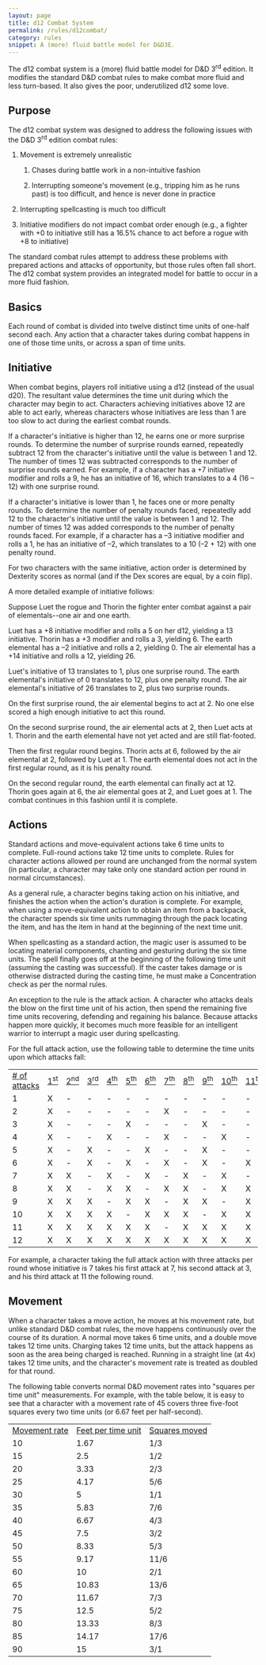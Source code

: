 ```yaml
---
layout: page
title: d12 Combat System
permalink: /rules/d12combat/
category: rules
snippet: A (more) fluid battle model for D&D3E.
---
```


The d12 combat system is a (more) fluid battle model for D&D 3<sup>rd</sup> edition. It modifies the standard D&D combat rules to make combat more fluid and less turn-based. It also gives the poor, underutilized d12 some love.

## Purpose

The d12 combat system was designed to address the following issues with the D&D 3<sup>rd</sup> edition combat rules:

1.  Movement is extremely unrealistic

    1.  Chases during battle work in a non-intuitive fashion

    2.  Interrupting someone's movement (e.g., tripping him as he runs past) is too difficult, and hence is never done in practice

2.  Interrupting spellcasting is much too difficult

3.  Initiative modifiers do not impact combat order enough (e.g., a fighter with +0 to initiative still has a 16.5% chance to act before a rogue with +8 to initiative)

The standard combat rules attempt to address these problems with prepared actions and attacks of opportunity, but those rules often fall short. The d12 combat system provides an integrated model for battle to occur in a more fluid fashion.

## Basics

Each round of combat is divided into twelve distinct time units of one-half second each. Any action that a character takes during combat happens in one of those time units, or across a span of time units.

## Initiative

When combat begins, players roll initiative using a d12 (instead of the usual d20). The resultant value determines the time unit during which the character may begin to act. Characters achieving initiatives above 12 are able to act early, whereas characters whose initiatives are less than 1 are too slow to act during the earliest combat rounds.

If a character's initiative is higher than 12, he earns one or more surprise rounds. To determine the number of surprise rounds earned, repeatedly subtract 12 from the character's initiative until the value is between 1 and 12\. The number of times 12 was subtracted corresponds to the number of surprise rounds earned. For example, if a character has a +7 initiative modifier and rolls a 9, he has an initiative of 16, which translates to a 4 (16 – 12) with one surprise round.

If a character's initiative is lower than 1, he faces one or more penalty rounds. To determine the number of penalty rounds faced, repeatedly add 12 to the character's initiative until the value is between 1 and 12\. The number of times 12 was added corresponds to the number of penalty rounds faced. For example, if a character has a –3 initiative modifier and rolls a 1, he has an initiative of –2, which translates to a 10 (–2 + 12) with one penalty round.

For two characters with the same initiative, action order is determined by Dexterity scores as normal (and if the Dex scores are equal, by a coin flip).

A more detailed example of initiative follows:

Suppose Luet the rogue and Thorin the fighter enter combat against a pair of elementals--one air and one earth.

Luet has a +8 initiative modifier and rolls a 5 on her d12, yielding a 13 initiative. Thorin has a +3 modifier and rolls a 3, yielding 6\. The earth elemental has a –2 initiative and rolls a 2, yielding 0\. The air elemental has a +14 initiative and rolls a 12, yielding 26.

Luet's initiative of 13 translates to 1, plus one surprise round. The earth elemental's initiative of 0 translates to 12, plus one penalty round. The air elemental's initiative of 26 translates to 2, plus two surprise rounds.

On the first surprise round, the air elemental begins to act at 2\. No one else scored a high enough initiative to act this round.

On the second surprise round, the air elemental acts at 2, then Luet acts at 1\. Thorin and the earth elemental have not yet acted and are still flat-footed.

Then the first regular round begins. Thorin acts at 6, followed by the air elemental at 2, followed by Luet at 1\. The earth elemental does not act in the first regular round, as it is his penalty round.

On the second regular round, the earth elemental can finally act at 12\. Thorin goes again at 6, the air elemental goes at 2, and Luet goes at 1\. The combat continues in this fashion until it is complete.

## Actions

Standard actions and move-equivalent actions take 6 time units to complete. Full-round actions take 12 time units to complete. Rules for character actions allowed per round are unchanged from the normal system (in particular, a character may take only one standard action per round in normal circumstances).

As a general rule, a character begins taking action on his initiative, and finishes the action when the action's duration is complete. For example, when using a move-equivalent action to obtain an item from a backpack, the character spends six time units rummaging through the pack locating the item, and has the item in hand at the beginning of the next time unit.

When spellcasting as a standard action, the magic user is assumed to be locating material components, chanting and gesturing during the six time units. The spell finally goes off at the beginning of the following time unit (assuming the casting was successful). If the caster takes damage or is otherwise distracted during the casting time, he must make a Concentration check as per the normal rules.

An exception to the rule is the attack action. A character who attacks deals the blow on the first time unit of his action, then spend the remaining five time units recovering, defending and regaining his balance. Because attacks happen more quickly, it becomes much more feasible for an intelligent warrior to interrupt a magic user during spellcasting.

For the full attack action, use the following table to determine the time units upon which attacks fall:

<center>
<table>
<tbody>
<tr>
<td><u># of attacks</u></td>
<td><u>1<sup>st</sup></u></td>
<td><u>2<sup>nd</sup></u></td>
<td><u>3<sup>rd</sup></u></td>
<td><u>4<sup>th</sup></u></td>
<td><u>5<sup>th</sup></u></td>
<td><u>6<sup>th</sup></u></td>
<td><u>7<sup>th</sup></u></td>
<td><u>8<sup>th</sup></u></td>
<td><u>9<sup>th</sup></u></td>
<td><u>10<sup>th</sup></u></td>
<td><u>11<sup>th</sup></u></td>
<td><u>12<sup>th</sup></u></td>
</tr>

<tr>
<td>1</td>
<td>X</td>
<td>-</td>
<td>-</td>
<td>-</td>
<td>-</td>
<td>-</td>
<td>-</td>
<td>-</td>
<td>-</td>
<td>-</td>
<td>-</td>
<td>-</td>
</tr>

<tr>
<td>2</td>
<td>X</td>
<td>-</td>
<td>-</td>
<td>-</td>
<td>-</td>
<td>-</td>
<td>X</td>
<td>-</td>
<td>-</td>
<td>-</td>
<td>-</td>
<td>-</td>
</tr>

<tr>
<td>3</td>
<td>X</td>
<td>-</td>
<td>-</td>
<td>-</td>
<td>X</td>
<td>-</td>
<td>-</td>
<td>-</td>
<td>X</td>
<td>-</td>
<td>-</td>
<td>-</td>
</tr>

<tr>
<td>4</td>
<td>X</td>
<td>-</td>
<td>-</td>
<td>X</td>
<td>-</td>
<td>-</td>
<td>X</td>
<td>-</td>
<td>-</td>
<td>X</td>
<td>-</td>
<td>-</td>
</tr>

<tr>
<td>5</td>
<td>X</td>
<td>-</td>
<td>X</td>
<td>-</td>
<td>-</td>
<td>X</td>
<td>-</td>
<td>-</td>
<td>X</td>
<td>-</td>
<td>-</td>
<td>X</td>
</tr>

<tr>
<td>6</td>
<td>X</td>
<td>-</td>
<td>X</td>
<td>-</td>
<td>X</td>
<td>-</td>
<td>X</td>
<td>-</td>
<td>X</td>
<td>-</td>
<td>X</td>
<td>-</td>
</tr>

<tr>
<td>7</td>
<td>X</td>
<td>X</td>
<td>-</td>
<td>X</td>
<td>-</td>
<td>X</td>
<td>-</td>
<td>X</td>
<td>-</td>
<td>X</td>
<td>-</td>
<td>X</td>
</tr>

<tr>
<td>8</td>
<td>X</td>
<td>X</td>
<td>-</td>
<td>X</td>
<td>X</td>
<td>-</td>
<td>X</td>
<td>X</td>
<td>-</td>
<td>X</td>
<td>X</td>
<td>-</td>
</tr>

<tr>
<td>9</td>
<td>X</td>
<td>X</td>
<td>X</td>
<td>-</td>
<td>X</td>
<td>X</td>
<td>-</td>
<td>X</td>
<td>X</td>
<td>-</td>
<td>X</td>
<td>X</td>
</tr>

<tr>
<td>10</td>
<td>X</td>
<td>X</td>
<td>X</td>
<td>X</td>
<td>-</td>
<td>X</td>
<td>X</td>
<td>X</td>
<td>-</td>
<td>X</td>
<td>X</td>
<td>X</td>
</tr>

<tr>
<td>11</td>
<td>X</td>
<td>X</td>
<td>X</td>
<td>X</td>
<td>X</td>
<td>X</td>
<td>-</td>
<td>X</td>
<td>X</td>
<td>X</td>
<td>X</td>
<td>X</td>
</tr>

<tr>
<td>12</td>
<td>X</td>
<td>X</td>
<td>X</td>
<td>X</td>
<td>X</td>
<td>X</td>
<td>X</td>
<td>X</td>
<td>X</td>
<td>X</td>
<td>X</td>
<td>X</td>
</tr>

</tbody>
</table>
</center>

For example, a character taking the full attack action with three attacks per round whose initiative is 7 takes his first attack at 7, his second attack at 3, and his third attack at 11 the following round.

## Movement

When a character takes a move action, he moves at his movement rate, but unlike standard D&D combat rules, the move happens continuously over the course of its duration. A normal move takes 6 time units, and a double move takes 12 time units. Charging takes 12 time units, but the attack happens as soon as the area being charged is reached. Running in a straight line (at 4x) takes 12 time units, and the character's movement rate is treated as doubled for that round.

The following table converts normal D&D movement rates into "squares per time unit" measurements. For example, with the table below, it is easy to see that a character with a movement rate of 45 covers three five-foot squares every two time units (or 6.67 feet per half-second).

<center>
<table>
<tbody>

<tr>
<td><u>Movement rate</u></td>
<td><u>Feet per time unit</u></td>
<td><u>Squares moved</u></td>
</tr>

<tr>
<td>10</td>
<td>1.67</td>
<td>1/3</td>
</tr>

<tr>
<td>15</td>
<td>2.5</td>
<td>1/2</td>
</tr>

<tr>
<td>20</td>
<td>3.33</td>
<td>2/3</td>
</tr>

<tr>
<td>25</td>
<td>4.17</td>
<td>5/6</td>
</tr>

<tr>
<td>30</td>
<td>5</td>
<td>1/1</td>
</tr>

<tr>
<td>35</td>
<td>5.83</td>
<td>7/6</td>
</tr>

<tr>
<td>40</td>
<td>6.67</td>
<td>4/3</td>
</tr>

<tr>
<td>45</td>
<td>7.5</td>
<td>3/2</td>
</tr>

<tr>
<td>50</td>
<td>8.33</td>
<td>5/3</td>
</tr>

<tr>
<td>55</td>
<td>9.17</td>
<td>11/6</td>
</tr>

<tr>
<td>60</td>
<td>10</td>
<td>2/1</td>
</tr>

<tr>
<td>65</td>
<td>10.83</td>
<td>13/6</td>
</tr>

<tr>
<td>70</td>
<td>11.67</td>
<td>7/3</td>
</tr>

<tr>
<td>75</td>
<td>12.5</td>
<td>5/2</td>
</tr>

<tr>
<td>80</td>
<td>13.33</td>
<td>8/3</td>
</tr>

<tr>
<td>85</td>
<td>14.17</td>
<td>17/6</td>
</tr>

<tr>
<td>90</td>
<td>15</td>
<td>3/1</td>
</tr>

</tbody>
</table>
</center>
